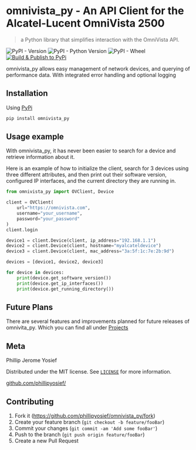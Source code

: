# omnivista_py - An API Client for the Alcatel-Lucent OmniVista 2500
> a Python library that simplifies interaction with the OmniVista API.

![PyPI - Version](https://img.shields.io/pypi/v/omnivista_py)
![PyPI - Python Version](https://img.shields.io/pypi/pyversions/omnivista_py)
![PyPI - Wheel](https://img.shields.io/pypi/wheel/omnivista_py)
[![Build & Publish to PyPi](https://github.com/phillipyosief/omnivista_py/actions/workflows/python_publish.yml/badge.svg)](https://github.com/phillipyosief/omnivista_py/actions/workflows/python_publish.yml)

omnivista_py allows easy management of network devices, and querying of performance data. With integrated error handling and optional logging

## Installation

Using [PyPi](https://pypi.org/project/omnivista-py/)
```sh
pip install omnivista_py
```

## Usage example

With omnivista_py, it has never been easier to search for a device and retrieve information about it.

Here is an example of how to initialize the client, search for 3 devices using three different attributes, and then print out their software version, configured IP interfaces, and the current directory they are running in.
```python
from omnivista_py import OVClient, Device

client = OVClient(
    url="https://omnivista.com",
    username="your_username",
    password="your_password"
)
client.login

device1 = client.Device(client, ip_address="192.168.1.1")
device2 = client.Device(client, hostname="myalcateldevice")
device3 = client.Device(client, mac_address="3a:5f:1c:7e:2b:9d")

devices = [device1, device2, device3]

for device in devices:
    print(device.get_software_version())
    print(device.get_ip_interfaces())
    print(device.get_running_directory())
```

## Future Plans
There are several features and improvements planned for future releases of omnivita_py.
Which you can find all under [Projects](https://github.com/phillipyosief/omnivista_py/projects)


## Meta

Phillip Jerome Yosief

Distributed under the MIT license. See [``LICENSE``](LICENSE) for more information.

[github.com/phillipyosief/](https://github.com/phillipyosief/)

## Contributing

1. Fork it (<https://github.com/phillipyosief/omnivista_py/fork>)
2. Create your feature branch (`git checkout -b feature/fooBar`)
3. Commit your changes (`git commit -am 'Add some fooBar'`)
4. Push to the branch (`git push origin feature/fooBar`)
5. Create a new Pull Request
